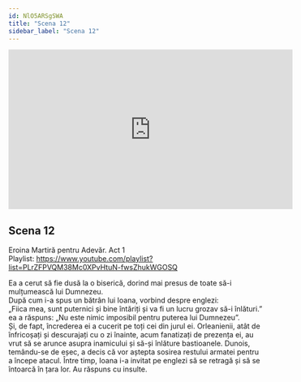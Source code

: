 ```yaml
---
id: NlO5ARSgSWA
title: "Scena 12"
sidebar_label: "Scena 12"
---
```


<div class="video-float-container">
  <iframe
    width="560"
    height="315"
    src="https://www.youtube.com/embed/NlO5ARSgSWA"
    title="YouTube video player"
    frameborder="0"
    allow="accelerometer; autoplay; clipboard-write; encrypted-media; gyroscope; picture-in-picture; web-share"
    referrerpolicy="strict-origin-when-cross-origin"
    allowfullscreen
  ></iframe>
</div>

## Scena 12

Eroina Martiră pentru Adevăr. Act 1   
Playlist: https://www.youtube.com/playlist?list=PLrZFPVQM38Mc0XPvHtuN-fwsZhukWGOSQ 

Ea a cerut să fie dusă la o biserică, dorind mai presus de toate să-i mulțumească lui Dumnezeu.  
După cum i-a spus un bătrân lui Ioana, vorbind despre englezi:  
„Fiica mea, sunt puternici și bine întăriți și va fi un lucru grozav să-i înlături.”  
ea a răspuns: „Nu este nimic imposibil pentru puterea lui Dumnezeu”.  
Și, de fapt, încrederea ei a cucerit pe toți cei din jurul ei. Orleanienii, atât de înfricoșați și descurajați cu o zi înainte, acum fanatizați de prezența ei, au vrut să se arunce asupra inamicului și să-și înlăture bastioanele. Dunois, temându-se de eșec, a decis că vor aștepta sosirea restului armatei pentru a începe atacul. Între timp, Ioana i-a invitat pe englezi să se retragă și să se întoarcă în țara lor. Au răspuns cu insulte.
